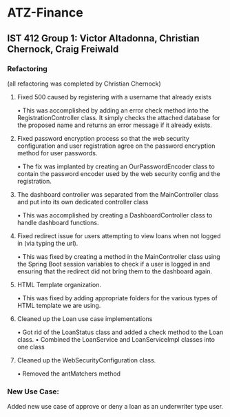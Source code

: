 # ATZ-Finance
## IST 412 Group 1: Victor Altadonna, Christian Chernock, Craig Freiwald

### Refactoring 
(all refactoring was completed by Christian Chernock)
1.	Fixed 500 caused by registering with a username that already exists

    •	This was accomplished by adding an error check method into the RegistrationController class. It simply checks the attached database for the proposed name and       returns an error message if it already exists.

2.	Fixed password encryption process so that the web security configuration and user registration agree on the password encryption method for user passwords.

    •	The fix was implanted by creating an OurPasswordEncoder class to contain the password encoder used by the web security config and the registration.

3.	The dashboard controller was separated from the MainController class and put into its own dedicated controller class

    •	This was accomplished by creating a DashboardController class to handle dashboard functions.

4.	Fixed redirect issue for users attempting to view loans when not logged in (via typing the url).

    •	This was fixed by creating a method in the MainController class using the Spring Boot session variables to check if a user is logged in and ensuring that the redirect did not bring them to the dashboard again.  

5.	HTML Template organization.

    •	This was fixed by adding appropriate folders for the various types of HTML template we are using. 

6.	Cleaned up the Loan use case implementations

    •	Got rid of the LoanStatus class and added a check method to the Loan class.
    •	Combined the LoanService and LoanServiceImpl classes into one class

7.	Cleaned up the WebSecurityConfiguration class. 

    •	Removed the antMatchers method


### New Use Case:
Added new use case of approve or deny a loan as an underwriter type user.

